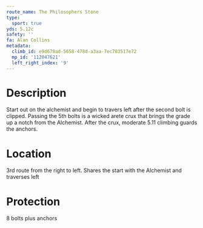 ```yaml
---
route_name: The Philosophers Stone
type:
  sport: true
yds: 5.12c
safety: ''
fa: Alan Collins
metadata:
  climb_id: e9d678ad-5658-478d-a3aa-7ec783517e72
  mp_id: '112047621'
  left_right_index: '9'
---
```

# Description
Start out on the alchemist and begin to travers left after the second bolt is clipped. Passing the 5th bolts is a wicked arete crux that brings the grade up a notch from the Alchemist. After the crux, moderate 5.11 climbing guards the anchors.

# Location
3rd route from the right to left. Shares the start with the Alchemist and traverses left

# Protection
8 bolts plus anchors
